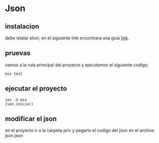 # Json

## instalacion

debe istalar elixir, en el siguiente link encontrara una guia [link](<https://elixir-lang.org/install.html>).

## pruevas

vamos a la ruta principal del proyecto y ejecutamos el siguiente codigo; 
```
mix test
```

## ejecutar el proyecto

``` 
iex -S mix
Json.inicio()
```

## modificar el json

en el proyecto ir a la carpeta priv y pegarlo el codigo del json en el archivo json.json

